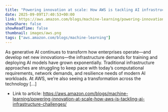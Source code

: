 ```yaml
---
title: "Powering innovation at scale: How AWS is tackling AI infrastructure challenges"
date: 2025-09-09T17:40:53+00:00
link: https://aws.amazon.com/blogs/machine-learning/powering-innovation-at-scale-how-aws-is-tackling-ai-infrastructure-challenges/
showShare: false
showReadTime: false
thumbnail: images/aws.png
tags: ["aws.amazon.com/blogs/machine-learning"]
---
```

As generative AI continues to transform how enterprises operate—and develop net new innovations—the infrastructure demands for training and deploying AI models have grown exponentially. Traditional infrastructure approaches are struggling to keep pace with today’s computational requirements, network demands, and resilience needs of modern AI workloads. At AWS, we’re also seeing a transformation across the technology […]

- Link to article: https://aws.amazon.com/blogs/machine-learning/powering-innovation-at-scale-how-aws-is-tackling-ai-infrastructure-challenges/